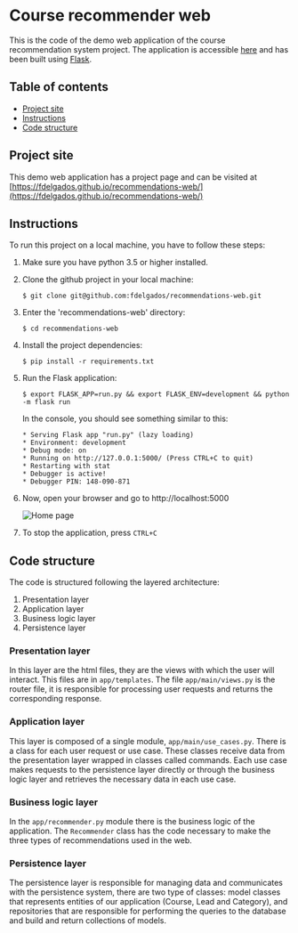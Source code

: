# Course recommender web
This is the code of the demo web application of the course recommendation system project. The application is accessible [here](https://courses-recommender.herokuapp.com/)
and has been built using [Flask](https://flask.palletsprojects.com/en/1.1.x/).

## Table of contents

* [Project site](#project_site)
* [Instructions](#instructions)
* [Code structure](#code_structure)

<a id="project_site"></a>
## Project site
This demo web application has a project page and can be visited at [https://fdelgados.github.io/recommendations-web/](https://fdelgados.github.io/recommendations-web/)

<a id="instructions"></a>
## Instructions
To run this project on a local machine, you have to follow these steps:

1. Make sure you have python 3.5 or higher installed.
2. Clone the github project in your local machine:

     `$ git clone git@github.com:fdelgados/recommendations-web.git`
3. Enter the 'recommendations-web' directory:

    `$ cd recommendations-web`
4. Install the project dependencies:

    `$ pip install -r requirements.txt`
5. Run the Flask application:

    `$ export FLASK_APP=run.py && export FLASK_ENV=development && python -m flask run`
    
    In the console, you should see something similar to this:
    ```shell
    * Serving Flask app "run.py" (lazy loading)
    * Environment: development
    * Debug mode: on
    * Running on http://127.0.0.1:5000/ (Press CTRL+C to quit)
    * Restarting with stat
    * Debugger is active!
    * Debugger PIN: 148-090-871
    ```
6. Now, open your browser and go to http://localhost:5000

    ![Home page](https://github.com/fdelgados/recommendations-web/blob/master/docs/img/home_screenshot.png)
    
7. To stop the application, press `CTRL+C`

<a id="code_structure"></a>
## Code structure

The code is structured following the layered architecture:

1. Presentation layer
2. Application layer
3. Business logic layer
4. Persistence layer

### Presentation layer

In this layer are the html files, they are the views with which the user will interact. This files are in `app/templates`.
The file `app/main/views.py` is the router file, it is responsible for processing user requests and returns the corresponding response.

### Application layer

This layer is composed of a single module, `app/main/use_cases.py`. There is a class for each user request or use case. These classes receive data from the presentation layer wrapped in classes called commands.
Each use case makes requests to the persistence layer directly or through the business logic layer and retrieves the necessary data in each use case.

### Business logic layer

In the `app/recommender.py` module there is the business logic of the application. The `Recommender` class has the code necessary to make the three types of recommendations used in the web.

### Persistence layer

The persistence layer is responsible for managing data and communicates with the persistence system, there are two type of classes: model classes that represents entities of our application
(Course, Lead and Category), and repositories that are responsible for performing the queries to the database and build and return collections of models.
